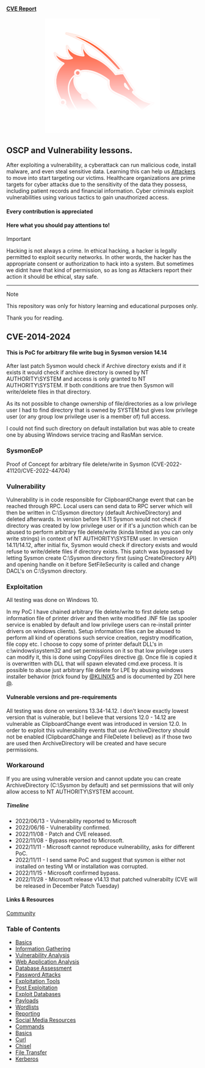 #### [CVE Report](https://github.com/pxcs/CVE-29343-Sysmon-list/)

<p align="center">
  <img width="300" height="300" src="/images/kali-linux.svg">
</p>

## OSCP and Vulnerability lessons.

After exploiting a vulnerability, a cyberattack can run malicious code, install malware, and even steal sensitive data. Learning this can help us [Attackers](https://github.com/pxcs/) to move into start targeting our victims. Healthcare organizations are prime targets for cyber attacks due to the sensitivity of the data they possess, including patient records and financial information. Cyber criminals exploit vulnerabilities using various tactics to gain unauthorized access.

#### Every contribution is appreciated

#### Here what you should pay attentions to!

> [!IMPORTANT]
> Hacking is not always a crime. In ethical hacking, a hacker is legally permitted to exploit security networks. In other words, the hacker has the appropriate consent or authorization to hack into a system. But sometimes we didnt have that kind of permission, so as long as Attackers report their action it should be ethical, stay safe.
<hr>

> [!NOTE]
> This repository was only for history learning and educational purposes only.

Thank you for reading.

## CVE-2014-2024

#### This is PoC for arbitrary file write bug in Sysmon version 14.14

After last patch Sysmon would check if Archive directory exists and if it exists it would check if archive directory is owned by NT AUTHORITY\SYSTEM and access is only granted to NT AUTHORITY\SYSTEM. 
If both conditions are true then Sysmon will write/delete files in that directory.

As its not possible to change ownership of file/directories as a low privilege user I had to find directory that is owned by SYSTEM but gives low privilege user (or any group low privilege user is a member of) full access.

I could not find such directory on default installation but was able to create one by abusing Windows service tracing and RasMan service.

### SysmonEoP

Proof of Concept for arbitrary file delete/write in Sysmon (CVE-2022-41120/CVE-2022-44704)

### Vulnerability

Vulnerability is in code responsible for ClipboardChange event that can be reached through RPC. 
Local users can send data to RPC server which will then be written in C:\Sysmon directory (default ArchiveDirectory) and deleted afterwards.
In version before 14.11 Sysmon would not check if directory was created by low privilege user or if it's a junction which can be abused to perform arbitrary file delete/write (kinda limited as you can only write strings) in context of NT AUTHORITY\SYSTEM user.
In version 14.11/14.12, after initial fix, Sysmon would check if directory exists and would refuse to write/delete files if directory exists.
This patch was bypassed by letting Sysmon create C:\Sysmon directory first (using CreateDirectory API) and opening handle on it before SetFileSecurity is called and change DACL's on C:\Sysmon directory.

### Exploitation

All testing was done on Windows 10.

In my PoC I have chained arbitrary file delete/write to first delete setup information file of printer driver and then write modified .INF file (as spooler service is enabled by default and low privilege users can re-install printer drivers on windows clients).
Setup information files can be abused to perform all kind of operations such service creation, registry modification, file copy etc.
I choose to copy some of printer default DLL's in c:\windows\system32 and set permissions on it so that low privilege users can modify it, this is done using CopyFiles directive [@](https://learn.microsoft.com/en-us/windows-hardware/drivers/install/inf-copyfiles-directive). Once file is copied it is overwritten with DLL that will spawn elevated cmd.exe process.
It is possible to abuse just arbitrary file delete for LPE by abusing windows installer behavior (trick found by [@KLINIX5](https://twitter.com/KLINIX5) and is documented by ZDI here [@](https://www.zerodayinitiative.com/blog/2022/3/16/abusing-arbitrary-file-deletes-to-escalate-privilege-and-other-great-tricks).

#### Vulnerable versions and pre-requirements

All testing was done on versions 13.34-14.12.
I don’t know exactly lowest version that is vulnerable, but I believe that versions 12.0 - 14.12 are vulnerable as ClipboardChange event was introduced in version 12.0.
In order to exploit this vulnerability events that use ArchiveDirectory should not be enabled (ClipboardChange and FileDelete I believe) as if those two are used then ArchiveDirectory will be created and have secure permissions.

### Workaround

If you are using vulnerable version and cannot update you can create ArchiveDirectory (C:\Sysmon by default) and set permissions that will only allow access to NT AUTHORITY\SYSTEM account.

##### Timeline

- 2022/06/13 - Vulnerability reported to Microsoft
- 2022/06/16 - Vulnerability confirmed.
- 2022/11/08 - Patch and CVE released.
- 2022/11/08 - Bypass reported to Microsoft.
- 2022/11/11 - Microsoft cannot reproduce vulnerability, asks for different PoC.
- 2022/11/11 - I send same PoC and suggest that sysmon is either not installed on testing VM or installation was corrupted.
- 2022/11/15 - Microsoft confirmed bypass.
- 2022/11/28 - Microsoft release v14.13 that patched vulnerabilty (CVE will be released in December Patch Tuesday)

#### Links & Resources
[Community](https://www.zerodayinitiative.com/blog/2022/3/16/abusing-arbitrary-file-deletes-to-escalate-privilege-and-other-great-tricks)

### Table of Contents

- [Basics](https://www.coursera.org/courses?query=ethical%20hacking)
- [Information Gathering](https://www.coursera.org/courses?query=ethical%20hacking)
- [Vulnerability Analysis](https://www.coursera.org/courses?query=ethical%20hacking)
- [Web Application Analysis](https://www.coursera.org/courses?query=ethical%20hacking)
- [Database Assessment](https://www.coursera.org/courses?query=ethical%20hacking)
- [Password Attacks](https://www.coursera.org/courses?query=ethical%20hacking)
- [Exploitation Tools](https://www.coursera.org/courses?query=ethical%20hacking)
- [Post Exploitation](https://www.coursera.org/courses?query=ethical%20hacking)
- [Exploit Databases](https://www.coursera.org/courses?query=ethical%20hacking)
- [Payloads](https://www.coursera.org/courses?query=ethical%20hacking)
- [Wordlists](https://www.coursera.org/courses?query=ethical%20hacking)
- [Reporting](https://www.coursera.org/courses?query=ethical%20hacking)
- [Social Media Resources](https://www.coursera.org/courses?query=ethical%20hacking)
- [Commands](https://www.coursera.org/courses?query=ethical%20hacking)
- [Basics](https://www.coursera.org/courses?query=ethical%20hacking)
- [Curl](https://www.coursera.org/courses?query=ethical%20hacking)
- [Chisel](https://www.coursera.org/courses?query=ethical%20hacking)
- [File Transfer](https://www.coursera.org/courses?query=ethical%20hacking)
- [Kerberos](https://www.coursera.org/courses?query=ethical%20hacking)
